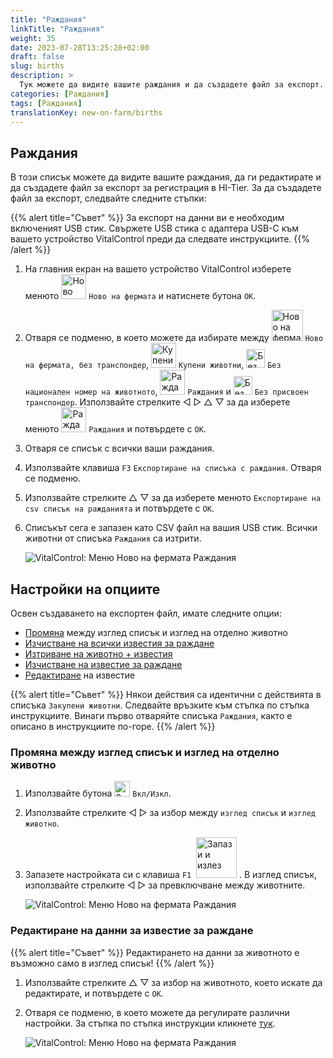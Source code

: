 ```yaml
---
title: "Раждания"
linkTitle: "Раждания"
weight: 35
date: 2023-07-28T13:25:28+02:00
draft: false
slug: births
description: >
  Тук можете да видите вашите раждания и да създадете файл за експорт.
categories: [Раждания]
tags: [Раждания]
translationKey: new-on-farm/births
---
```

## Раждания

В този списък можете да видите вашите раждания, да ги редактирате и да създадете файл за експорт за регистрация в HI-Tier. За да създадете файл за експорт, следвайте следните стъпки:

{{% alert title="Съвет" %}}
За експорт на данни ви е необходим включеният USB стик. Свържете USB стика с адаптера USB-C към вашето устройство VitalControl преди да следвате инструкциите.
{{% /alert %}}

1. На главния екран на вашето устройство VitalControl изберете менюто <img src="/icons/main/new-on-farm.svg" width="40" align="bottom" alt="Ново на фермата" /> `Ново на фермата` и натиснете бутона `OK`.

2. Отваря се подменю, в което можете да избирате между <img src="/icons/registration/new-on-farm-no-transponder.svg" width="50" align="bottom" alt="Ново на фермата, без транспондер" /> `Ново на фермата, без транспондер`, <img src="/icons/main/new-on-farm.svg" width="40" align="bottom" alt="Купени животни" /> `Купени животни`, <img src="/icons/registration/no-eartag-number.svg" width="30" align="bottom" alt="Без национален номер на животното" /> `Без национален номер на животното`, <img src="/icons/main/births.svg" width="40" align="bottom" alt="Раждания" /> `Раждания` и <img src="/icons/registration/no-transponder.svg" width="30" align="bottom" alt="Без присвоен транспондер" /> `Без присвоен транспондер`. Използвайте стрелките ◁ ▷ △ ▽ за да изберете менюто <img src="/icons/main/births.svg" width="40" align="bottom" alt="Раждания" /> `Раждания` и потвърдете с `OK`.

3. Отваря се списък с всички ваши раждания.

4. Използвайте клавиша `F3` `Експортиране на списъка с раждания`. Отваря се подменю.

5. Използвайте стрелките △ ▽ за да изберете менюто `Експортиране на csv списък на ражданията` и потвърдете с `OK`.

6. Списъкът сега е запазен като CSV файл на вашия USB стик. Всички животни от списъка `Раждания` са изтрити.

    ![VitalControl: Меню Ново на фермата Раждания](../images/births.png "Раждания")

## Настройки на опциите

Освен създаването на експортен файл, имате следните опции:

- [Промяна](#change-between-list-view-and-single-animal-view) между изглед списък и изглед на отделно животно
- [Изчистване на всички известия за раждане](../purchased-animals/#clear-all-purchase-notices)
- [Изтриване на животно + известия](../purchased-animals/#delete-animal--purchase-notice)
- [Изчистване на известие за раждане](../purchased-animals/#clear-notice-of-purchase)
- [Редактиране](#edit-data-of-birth-notice) на известие

{{% alert title="Съвет" %}}
Някои действия са идентични с действията в списъка `Закупени животни`. Следвайте връзките към стъпка по стъпка инструкциите. Винаги първо отваряйте списъка `Раждания`, както е описано в инструкциите по-горе.
{{% /alert %}}

### Промяна между изглед списък и изглед на отделно животно

1. Използвайте бутона <img src="/icons/gear.svg" width="25" align="bottom" alt="Зъбно колело" /> `Вкл/Изкл`.

2. Използвайте стрелките ◁ ▷ за избор между `изглед списък` и `изглед животно`.

3. Запазете настройката си с клавиша `F1` &nbsp;<img src="/icons/footer/save_exit.svg" width="65" align="bottom" alt="Запази и излез" />&nbsp;. В изглед списък, използвайте стрелките ◁ ▷ за превключване между животните.

    ![VitalControl: Меню Ново на фермата Раждания](../images/change.png "Промяна между изглед списък и изглед на отделно животно")

### Редактиране на данни за известие за раждане

{{% alert title="Съвет" %}}
Редактирането на данни за животното е възможно само в изглед списък!
{{% /alert %}}

1. Използвайте стрелките △ ▽ за избор на животното, което искате да редактирате, и потвърдете с `OK`.

2. Отваря се подменю, в което можете да регулирате различни настройки. За стъпка по стъпка инструкции кликнете [тук](/bg/docs/new/calving/#register-a-calving).

    ![VitalControl: Меню Ново на фермата Раждания](../images/edit2.png "Редактиране на известие за раждане")
